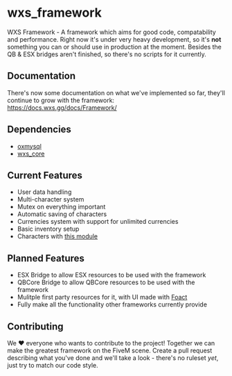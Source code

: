 # wxs_framework
WXS Framework - A framework which aims for good code, compatability and performance.
Right now it's under very heavy development, so it's **not** something you can or should use in production at the moment.
Besides the QB & ESX bridges aren't finished, so there's no scripts for it currently.

## Documentation
There's now some documentation on what we've implemented so far, they'll continue to grow with the framework:
https://docs.wxs.gg/docs/Framework/

## Dependencies
- [oxmysql](https://github.com/overextended/oxmysql)
- [wxs_core](https://github.com/Walter-Xean-Scripts/wxs_core)

## Current Features
- User data handling
- Multi-character system
- Mutex on everything important
- Automatic saving of characters
- Currencies system with support for unlimited currencies
- Basic inventory setup
- Characters with [this module](https://github.com/Walter-Xean-Scripts/wxs_characters)

## Planned Features
- ESX Bridge to allow ESX resources to be used with the framework
- QBCore Bridge to allow QBCore resources to be used with the framework
- Mulitple first party resources for it, with UI made with [Foact](https://docs.wxs.gg/docs/Core/Modules/Foact/)
- Fully make all the functionality other frameworks currently provide

## Contributing
We ❤️ everyone who wants to contribute to the project! Together we can make the greatest framework on the FiveM scene.
Create a pull request describing what you've done and we'll take a look - there's no ruleset *yet*, just try to match our code style.
